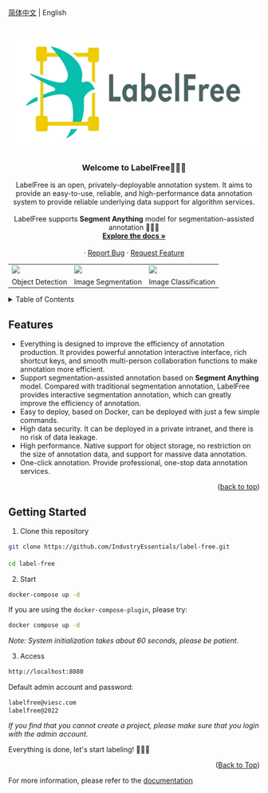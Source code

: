 <a name="readme-top"></a>
[简体中文](./README.md) | English
<!-- PROJECT LOGO -->
<br />
<div align="center">
  <a href="https://github.com/IndustryEssentials/label-free">
    <img src="docs/assets/logo.jpg" alt="Logo" width="665" height="234">
  </a>

  <h3 align="center">Welcome to LabelFree👋👋👋</h3>

  <p align="center">
    LabelFree is an open, privately-deployable annotation system. It aims to provide an easy-to-use, reliable, and high-performance data annotation system to provide reliable underlying data support for algorithm services.<br /><br />
    LabelFree supports <b>Segment Anything</b> model for segmentation-assisted annotation 🚀🚀🚀
    <br />
    <a href="https://labelfree.gitee.io/label-free/"><strong>Explore the docs »</strong></a>
    <br />
    <br />
    ·
    <a href="https://github.com/IndustryEssentials/label-free/issues">Report Bug</a>
    ·
    <a href="https://github.com/IndustryEssentials/label-free/issues">Request Feature</a>
  </p>
</div>

</div>

<div align="center">
<table>
    <tr>
        <td><img src="https://files.catbox.moe/7aczgb.gif"></td>
        <td><img src="https://files.catbox.moe/3dzyj2.gif"></td>
        <td><img src="https://files.catbox.moe/yne8u4.gif"></td>
    <tr>
    <tr>
        <td align="center">Object Detection</td>
        <td align="center">Image Segmentation</td>
        <td align="center">Image Classification</td>
    <tr>

</table>
</div>

<!-- TABLE OF CONTENTS -->
<details>
  <summary>Table of Contents</summary>
  <ol>
    <li>
      <a href="#features">Features</a>
    </li>
    <li>
      <a href="#getting-started">Getting Started</a>
    </li>
    <li>
      <a href="#user-guide">User Guide</a>
    </li>
  </ol>
</details>

## Features
- Everything is designed to improve the efficiency of annotation production. It provides powerful annotation interactive interface, rich shortcut keys, and smooth multi-person collaboration functions to make annotation more efficient.
- Support segmentation-assisted annotation based on **Segment Anything** model. Compared with traditional segmentation annotation, LabelFree provides interactive segmentation annotation, which can greatly improve the efficiency of annotation.
- Easy to deploy, based on Docker, can be deployed with just a few simple commands.
- High data security. It can be deployed in a private intranet, and there is no risk of data leakage.
- High performance. Native support for object storage, no restriction on the size of annotation data, and support for massive data annotation.
- One-click annotation. Provide professional, one-stop data annotation services.
<p align="right">(<a href="#top">back to top</a>)</p>

## Getting Started

1. Clone this repository
```bash
git clone https://github.com/IndustryEssentials/label-free.git

cd label-free
```

2. Start
```bash
docker-compose up -d
```

If you are using the `docker-compose-plugin`, please try:
```bash
docker compose up -d
```

*Note: System initialization takes about 60 seconds, please be patient.*

3. Access

```bash
http://localhost:8080
```

Default admin account and password:


```
labelfree@viesc.com
labelfree@2022
```
*If you find that you cannot create a project, please make sure that you login with the admin account.*

Everything is done, let's start labeling! 🍻🍻🍻
<p align="right">(<a href="#readme-top">Back to Top</a>)</p>


For more information, please refer to the [documentation](https://industryessentials.github.io/labelfree_doc)